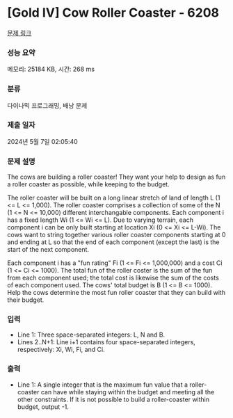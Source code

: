 # [Gold IV] Cow Roller Coaster - 6208 

[문제 링크](https://www.acmicpc.net/problem/6208) 

### 성능 요약

메모리: 25184 KB, 시간: 268 ms

### 분류

다이나믹 프로그래밍, 배낭 문제

### 제출 일자

2024년 5월 7일 02:05:40

### 문제 설명

<p>The cows are building a roller coaster! They want your help to design as fun a roller coaster as possible, while keeping to the budget.</p>

<p>The roller coaster will be built on a long linear stretch of land of length L (1 <= L <= 1,000). The roller coaster comprises a collection of some of the N (1 <= N <= 10,000) different interchangable components. Each component i has a fixed length Wi (1 <= Wi <= L). Due to varying terrain, each component i can be only built starting at location Xi (0 <= Xi <= L-Wi). The cows want to string together various roller coaster components starting at 0 and ending at L so that the end of each component (except the last) is the start of the next component.</p>

<p>Each component i has a "fun rating" Fi (1 <= Fi <= 1,000,000) and a cost Ci (1 <= Ci <= 1000). The total fun of the roller coster is the sum of the fun from each component used; the total cost is likewise the sum of the costs of each component used. The cows' total budget is B (1 <= B <= 1000). Help the cows determine the most fun roller coaster that they can build with their budget.</p>

### 입력 

 <ul>
	<li>Line 1: Three space-separated integers: L, N and B.</li>
	<li>Lines 2..N+1: Line i+1 contains four space-separated integers, respectively: Xi, Wi, Fi, and Ci.</li>
</ul>

<p> </p>

### 출력 

 <ul>
	<li>Line 1: A single integer that is the maximum fun value that a roller-coaster can have while staying within the budget and meeting all the other constraints. If it is not possible to build a roller-coaster within budget, output -1.</li>
</ul>

